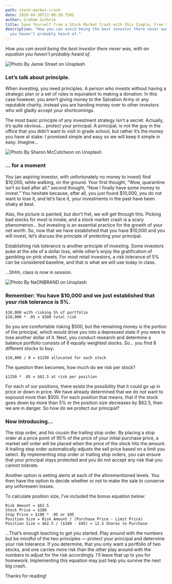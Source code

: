 ```yaml
---
path: stock-market-crash
date: 2020-04-30T22:00:30.750Z
author: Graham Guthrie
title: Save Yourself from a Stock Market Crash with this Simple, Free Strategy
description: "How you can avoid being the best investor there never was, with an equation
  you haven’t probably heard of."
---
```


*How you can avoid being the best investor there never was, with an equation you haven’t probably heard of.*

![Photo By Jamie Street on Unsplash](/../assets/0*VSwkBFljVmvd52J5.jpg "Photo By Jamie Street on Unsplash")


### Let’s talk about principle.

When investing, you need principles. A person who invests without having a strategic plan or a set of rules is equivalent to making a donation. In this case however, you aren’t giving money to the Salvation Army or any reputable charity, instead you are handing money over to other investors who will gladly accept your shortcomings.

The most basic principle of any investment strategy isn’t a secret. Actually, it’s quite obvious… protect your principal. A principal, is not the guy in the office that you didn’t want to visit in grade school, but rather it’s the money you have at stake. I promised simple and easy so we will keep it simple in easy. Imagine…

![Photo By Sharon McCutcheon on Unsplash](/../assets/0*dm1ayhjCjD1DQSpV.jpg "Photo By Sharon McCutcheon on Unsplash")

### … for a moment

You (an aspiring investor, with unfortunately no money to invest) find $10,000, while walking, on the ground. Your first thought, “Wow, quarantine isn’t so bad after all.” second thought, “Now I finally have some money to invest.” You hesitate because, after all, you just found $10,000, you do not want to lose it, and let’s face it, your investments in the past have been shaky at best.

Alas, the picture is painted, but don’t fret, we will get through this. Picking bad stocks for most is innate, and a stock market crash is a scary phenomenon… but investing is an essential practice for the growth of your net worth. So, now that we have established that you have $10,000 and you will invest, let’s discuss the principle of protecting your principal.

Establishing risk tolerance is another principle of investing. Some investors puke at the site of a dollar loss, while other’s enjoy the gratification of gambling on pink sheets. For most retail investors, a risk tolerance of 5% can be considered baseline, and that is what we will use today in class.

…Shhh, class is now in session.

![Photo By NeONBRAND on Unsplash](/../assets/0*Y4pSBbInBvKxzyZs.jpg "Photo By NeONBRAND on Unsplash")


### Remember: You have $10,000 and we just established that your risk tolerance is 5%.

    $10,000 with risking 5% of portfolio
    $10,000 * .05 = $500 total risk

So you are comfortable risking $500, but the remaining money is the portion of the principal, which would drive you into a depressed state if you were to lose another dollar of it. Next, you conduct research and determine a balance portfolio consists of 8 equally weighted stocks. So… you find 8 different stocks to buy:

    $10,000 / 8 = $1250 allocated for each stock

The question then becomes, how much do we risk per stock?

    $1250 * .05 = $62.5 at risk per position

For each of our positions, there exists the possibility that it could go up in price or down in price. We have already determined that we do not want to expound more than $500. For each position that means, that if the stock goes down by more than 5% or the position size decreases by $62.5, then we are in danger. So how do we protect our principal?

### Now introducing…

The stop order, and his cousin the trailing stop order. By placing a stop order at a price point of 95% of the price of your initial purchase price, a market sell order will be placed when the price of the stock hits the amount. A trailing stop order automatically adjusts the sell price based on a limit you select. By implementing stop order or trailing stop orders, you can ensure that your principal stays protected and you do not accept any risk that you cannot tolerate.

Another option is setting alerts at each of the aforementioned levels. You then have the option to decide whether or not to make the sale to conserve any unforeseen losses.

To calculate position size, I’ve included the bonus equation below:

    Risk Amount = $62.5  
    Stock Price = $100  
    Stop Price = $100 * .95 or $95
    Position Size = Risk Amount / (Purchase Price - Limit Price)
    Position Size = $62.5 / ($100 - $95) = 12.5 Shares to Purchase

…That’s enough teaching to get you started. Play around with the numbers but be mindful of the two principles — protect your principal and determine your risk tolerance. If you determine, that you only want a portfolio of two stocks, and one carries more risk than the other play around with the numbers to adjust for the risk accordingly. I’ll leave that up to you for homework. Implementing this equation may just help you survive the next big crash. 

Thanks for reading!
